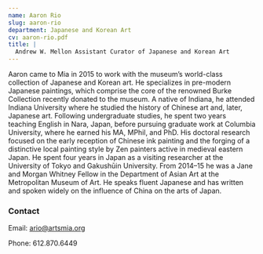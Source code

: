 ```yaml
---
name: Aaron Rio
slug: aaron-rio
department: Japanese and Korean Art
cv: aaron-rio.pdf
title: |
  Andrew W. Mellon Assistant Curator of Japanese and Korean Art
---
```


Aaron came to Mia in 2015 to work with the museum’s world-class collection of Japanese and Korean art. He specializes in pre-modern Japanese paintings, which comprise the core of the renowned Burke Collection recently donated to the museum. A native of Indiana, he attended Indiana University where he studied the history of Chinese art and, later, Japanese art. Following undergraduate studies, he spent two years teaching English in Nara, Japan, before pursuing graduate work at Columbia University, where he earned his MA, MPhil, and PhD. His doctoral research focused on the early reception of Chinese ink painting and the forging of a distinctive local painting style by Zen painters active in medieval eastern Japan. He spent four years in Japan as a visiting researcher at the University of Tokyo and Gakushūin University. From 2014–15 he was a Jane and Morgan Whitney Fellow in the Department of Asian Art at the Metropolitan Museum of Art. He speaks fluent Japanese and has written and spoken widely on the influence of China on the arts of Japan.

### Contact

Email: [ario@artsmia.org](mailto:ario@artsmia.org)

Phone: 612.870.6449
